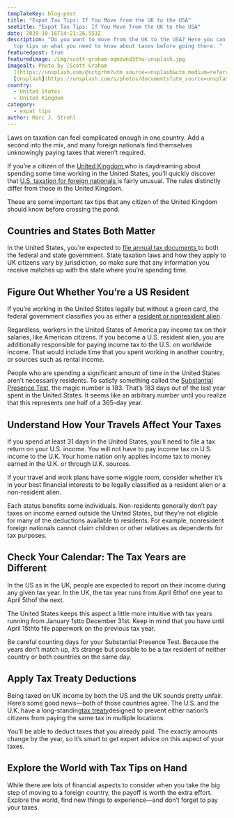```yaml
---
templateKey: blog-post
title: "Expat Tax Tips: If You Move from the UK to the USA"
seotitle: "Expat Tax Tips: If You Move from the UK to the USA"
date: 2020-10-16T14:21:26.553Z
description: "Do you want to move from the UK to the USA? Here you can find the
  top tips on what you need to know about taxes before going there. "
featuredpost: true
featuredimage: /img/scott-graham-oqmzwnd3thu-unsplash.jpg
imagealt: Photo by [Scott Graham
  ](https://unsplash.com/@sctgrhm?utm_source=unsplash&utm_medium=referral&utm_content=creditCopyText)on
  [Unsplash](https://unsplash.com/s/photos/documents?utm_source=unsplash&utm_medium=referral&utm_content=creditCopyText)
country:
  - United States
  - United Kingdom
category:
  - expat tips
author: Marc J. Strohl
---
```

Laws on taxation can feel complicated enough in one country. Add a second into the mix, and many foreign nationals find themselves unknowingly paying taxes that weren’t required.

If you’re a citizen of the [United Kingdom ](https://www.thexpatmagazine.com/blog/2020-04-07-emigrating-to-the-uk-after-brexit-what-you-need-to-know/)who is daydreaming about spending some time working in the United States, you’ll quickly discover that [U.S. taxation for foreign nationals ](https://protaxconsulting.com/services/individuals/foreign-nationals/)is fairly unusual. The rules distinctly differ from those in the United Kingdom.

These are some important tax tips that any citizen of the United Kingdom should know before crossing the pond.

## Countries and States Both Matter

In the United States, you’re expected to [file annual tax documents ](https://www.irs.gov/forms-pubs/about-form-1040)to both the federal and state government. State taxation laws and how they apply to UK citizens vary by jurisdiction, so make sure that any information you receive matches up with the state where you’re spending time.

## Figure Out Whether You’re a US Resident

If you’re working in the United States legally but without a green card, the federal government classifies you as either a [resident or nonresident alien](https://www.investopedia.com/terms/r/residentalien.asp).

Regardless, workers in the United States of America pay income tax on their salaries, like American citizens. If you become a U.S. resident alien, you are additionally responsible for paying income tax to the U.S. on worldwide income. That would include time that you spent working in another country, or sources such as rental income.

People who are spending a significant amount of time in the United States aren’t necessarily residents. To satisfy something called the [Substantial Presence Test](https://www.irs.gov/individuals/international-taxpayers/substantial-presence-test), the magic number is 183. That’s 183 days out of the last year spent in the United States. It seems like an arbitrary number until you realize that this represents one half of a 365-day year.

## Understand How Your Travels Affect Your Taxes

If you spend at least 31 days in the United States, you’ll need to file a tax return on your U.S. income. You will not have to pay income tax on U.S. income to the U.K. Your home nation only applies income tax to money earned in the U.K. or through U.K. sources.

If your travel and work plans have some wiggle room, consider whether it’s in your best financial interests to be legally classified as a resident alien or a non-resident alien.

Each status benefits some individuals. Non-residents generally don’t pay taxes on income earned outside the United States, but they’re not eligible for many of the deductions available to residents. For example, nonresident foreign nationals cannot claim children or other relatives as dependents for tax purposes.

## Check Your Calendar: The Tax Years are Different

In the US as in the UK, people are expected to report on their income during any given tax year. In the UK, the tax year runs from April 6thof one year to April 5thof the next.

The United States keeps this aspect a little more intuitive with tax years running from January 1stto December 31st. Keep in mind that you have until April 15thto file paperwork on the previous tax year.

Be careful counting days for your Substantial Presence Test. Because the years don’t match up, it’s strange but possible to be a tax resident of neither country or both countries on the same day.

## Apply Tax Treaty Deductions

Being taxed on UK income by both the US and the UK sounds pretty unfair. Here’s some good news—both of those countries agree. The U.S. and the U.K. have a long-standing[tax treaty](https://controller.richmond.edu/payroll/international/tax-treaty.html)designed to prevent either nation’s citizens from paying the same tax in multiple locations.

You’ll be able to deduct taxes that you already paid. The exactly amounts change by the year, so it’s smart to get expert advice on this aspect of your taxes.

## Explore the World with Tax Tips on Hand

While there are lots of financial aspects to consider when you take the big step of moving to a foreign country, the payoff is worth the extra effort. Explore the world, find new things to experience—and don’t forget to pay your taxes.